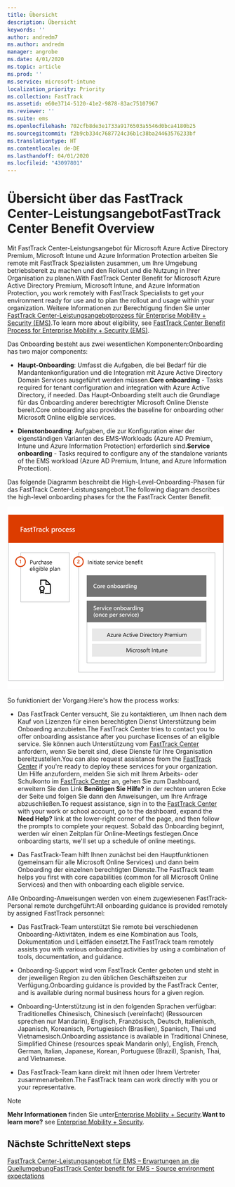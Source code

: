 ```yaml
---
title: Übersicht
description: Übersicht
keywords: ''
author: andredm7
ms.author: andredm
manager: angrobe
ms.date: 4/01/2020
ms.topic: article
ms.prod: ''
ms.service: microsoft-intune
localization_priority: Priority
ms.collection: FastTrack
ms.assetid: e60e3714-5120-41e2-9878-83ac75107967
ms.reviewer: ''
ms.suite: ems
ms.openlocfilehash: 702cfb8de3e1733a9176503a5546d0bca4180b25
ms.sourcegitcommit: f2b9cb334c7687724c36b1c38ba24463576233bf
ms.translationtype: HT
ms.contentlocale: de-DE
ms.lasthandoff: 04/01/2020
ms.locfileid: "43097801"
---
```

# <a name="fasttrack-center-benefit-overview"></a><span data-ttu-id="68d56-103">Übersicht über das FastTrack Center-Leistungsangebot</span><span class="sxs-lookup"><span data-stu-id="68d56-103">FastTrack Center Benefit Overview</span></span>

<span data-ttu-id="68d56-104">Mit FastTrack Center-Leistungsangebot für Microsoft Azure Active Directory Premium, Microsoft Intune und Azure Information Protection arbeiten Sie remote mit FastTrack Spezialisten zusammen, um Ihre Umgebung betriebsbereit zu machen und den Rollout und die Nutzung in Ihrer Organisation zu planen.</span><span class="sxs-lookup"><span data-stu-id="68d56-104">With FastTrack Center Benefit for Microsoft Azure Active Directory Premium, Microsoft Intune, and Azure Information Protection, you work remotely with FastTrack Specialists to get your environment ready for use and to plan the rollout and usage within your organization.</span></span> <span data-ttu-id="68d56-105">Weitere Informationen zur Berechtigung finden Sie unter [FastTrack Center-Leistungsangebotprozess für Enterprise Mobility + Security (EMS)](EMS-fasttrack-process.md).</span><span class="sxs-lookup"><span data-stu-id="68d56-105">To learn more about eligibility, see [FastTrack Center Benefit Process for Enterprise Mobility + Security (EMS)](EMS-fasttrack-process.md).</span></span>

<span data-ttu-id="68d56-106">Das Onboarding besteht aus zwei wesentlichen Komponenten:</span><span class="sxs-lookup"><span data-stu-id="68d56-106">Onboarding has two major components:</span></span>

-   <span data-ttu-id="68d56-107">**Haupt-Onboarding**: Umfasst die Aufgaben, die bei Bedarf für die Mandantenkonfiguration und die Integration mit Azure Active Directory Domain Services ausgeführt werden müssen.</span><span class="sxs-lookup"><span data-stu-id="68d56-107">**Core onboarding** - Tasks required for tenant configuration and integration with Azure Active Directory, if needed.</span></span> <span data-ttu-id="68d56-108">Das Haupt-Onboarding stellt auch die Grundlage für das Onboarding anderer berechtigter Microsoft Online Dienste bereit.</span><span class="sxs-lookup"><span data-stu-id="68d56-108">Core onboarding also provides the baseline for onboarding other Microsoft Online eligible services.</span></span>

-   <span data-ttu-id="68d56-109">**Dienstonboarding**: Aufgaben, die zur Konfiguration einer der eigenständigen Varianten des EMS-Workloads (Azure AD Premium, Intune und Azure Information Protection) erforderlich sind.</span><span class="sxs-lookup"><span data-stu-id="68d56-109">**Service onboarding** - Tasks required to configure any of the standalone variants of the EMS workload (Azure AD Premium, Intune, and Azure Information Protection).</span></span>

<span data-ttu-id="68d56-110">Das folgende Diagramm beschreibt die High-Level-Onboarding-Phasen für das FastTrack Center-Leistungsangebot.</span><span class="sxs-lookup"><span data-stu-id="68d56-110">The following diagram describes the high-level onboarding phases for the the FastTrack Center Benefit.</span></span>

![Die hochrangigen Onboarding-Phasen der Nutzung des FastTrack Center-Leistungsangebot.](./media/ft-onboarding-process.png)

<span data-ttu-id="68d56-112">So funktioniert der Vorgang:</span><span class="sxs-lookup"><span data-stu-id="68d56-112">Here's how the process works:</span></span>

- <span data-ttu-id="68d56-113">Das FastTrack Center versucht, Sie zu kontaktieren, um Ihnen nach dem Kauf von Lizenzen für einen berechtigten Dienst Unterstützung beim Onboarding anzubieten.</span><span class="sxs-lookup"><span data-stu-id="68d56-113">The FastTrack Center tries to contact you to offer onboarding assistance after you purchase licenses of an eligible service.</span></span> <span data-ttu-id="68d56-114">Sie können auch Unterstützung vom [FastTrack Center](https://go.microsoft.com/fwlink/?linkid=780698) anfordern, wenn Sie bereit sind, diese Dienste für Ihre Organisation bereitzustellen.</span><span class="sxs-lookup"><span data-stu-id="68d56-114">You can also request assistance from the [FastTrack Center](https://go.microsoft.com/fwlink/?linkid=780698) if you're ready to deploy these services for your organization.</span></span> <span data-ttu-id="68d56-115">Um Hilfe anzufordern, melden Sie sich mit Ihrem Arbeits- oder Schulkonto im [FastTrack Center](https://go.microsoft.com/fwlink/?linkid=780698) an, gehen Sie zum Dashboard, erweitern Sie den Link **Benötigen Sie Hilfe?** in der rechten unteren Ecke der Seite und folgen Sie dann den Anweisungen, um Ihre Anfrage abzuschließen.</span><span class="sxs-lookup"><span data-stu-id="68d56-115">To request assistance, sign in to the [FastTrack Center](https://go.microsoft.com/fwlink/?linkid=780698) with your work or school account, go to the dashboard, expand the **Need Help?** link at the lower-right corner of the page, and then follow the prompts to complete your request.</span></span> <span data-ttu-id="68d56-116">Sobald das Onboarding beginnt, werden wir einen Zeitplan für Online-Meetings festlegen.</span><span class="sxs-lookup"><span data-stu-id="68d56-116">Once onboarding starts, we'll set up a schedule of online meetings.</span></span>

-   <span data-ttu-id="68d56-117">Das FastTrack-Team hilft Ihnen zunächst bei den Hauptfunktionen (gemeinsam für alle Microsoft Online Services) und dann beim Onboarding der einzelnen berechtigten Dienste.</span><span class="sxs-lookup"><span data-stu-id="68d56-117">The FastTrack team helps you first with core capabilities (common for all Microsoft Online Services) and then with onboarding each eligible service.</span></span>

<span data-ttu-id="68d56-118">Alle Onboarding-Anweisungen werden von einem zugewiesenen FastTrack-Personal remote durchgeführt:</span><span class="sxs-lookup"><span data-stu-id="68d56-118">All onboarding guidance is provided remotely by assigned FastTrack personnel:</span></span>

-   <span data-ttu-id="68d56-119">Das FastTrack-Team unterstützt Sie remote bei verschiedenen Onboarding-Aktivitäten, indem es eine Kombination aus Tools, Dokumentation und Leitfäden einsetzt.</span><span class="sxs-lookup"><span data-stu-id="68d56-119">The FastTrack team remotely assists you with various onboarding activities by using a combination of tools, documentation, and guidance.</span></span>

-   <span data-ttu-id="68d56-120">Onboarding-Support wird vom FastTrack Center geboten und steht in der jeweiligen Region zu den üblichen Geschäftszeiten zur Verfügung.</span><span class="sxs-lookup"><span data-stu-id="68d56-120">Onboarding guidance is provided by the FastTrack Center, and is available during normal business hours for a given region.</span></span>

-   <span data-ttu-id="68d56-121">Onboarding-Unterstützung ist in den folgenden Sprachen verfügbar: Traditionelles Chinesisch, Chinesisch (vereinfacht) (Ressourcen sprechen nur Mandarin), Englisch, Französisch, Deutsch, Italienisch, Japanisch, Koreanisch, Portugiesisch (Brasilien), Spanisch, Thai und Vietnamesisch.</span><span class="sxs-lookup"><span data-stu-id="68d56-121">Onboarding assistance is available in Traditional Chinese, Simplified Chinese (resources speak Mandarin only), English, French, German, Italian, Japanese, Korean, Portuguese (Brazil), Spanish, Thai, and Vietnamese.</span></span>

-   <span data-ttu-id="68d56-122">Das FastTrack-Team kann direkt mit Ihnen oder Ihrem Vertreter zusammenarbeiten.</span><span class="sxs-lookup"><span data-stu-id="68d56-122">The FastTrack team can work directly with you or your representative.</span></span>

> [!NOTE]
> <span data-ttu-id="68d56-123">**Mehr Informationen** finden Sie unter[Enterprise Mobility + Security](https://www.microsoft.com/cloud-platform/enterprise-mobility).</span><span class="sxs-lookup"><span data-stu-id="68d56-123">**Want to learn more?** see [Enterprise Mobility + Security](https://www.microsoft.com/cloud-platform/enterprise-mobility).</span></span>

## <a name="next-steps"></a><span data-ttu-id="68d56-124">Nächste Schritte</span><span class="sxs-lookup"><span data-stu-id="68d56-124">Next steps</span></span>

[<span data-ttu-id="68d56-125">FastTrack Center-Leistungsangebot für EMS – Erwartungen an die Quellumgebung</span><span class="sxs-lookup"><span data-stu-id="68d56-125">FastTrack Center benefit for EMS - Source environment expectations</span></span>](EMS-source-environment-expectations.md)

